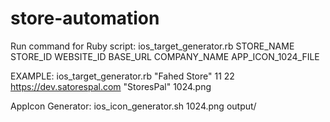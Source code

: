 # store-automation

Run command for Ruby script: 
ios_target_generator.rb STORE_NAME STORE_ID WEBSITE_ID BASE_URL COMPANY_NAME APP_ICON_1024_FILE

EXAMPLE: 
ios_target_generator.rb "Fahed Store" 11 22 https://dev.satorespal.com "StoresPal" 1024.png


AppIcon Generator: ios_icon_generator.sh 1024.png output/
